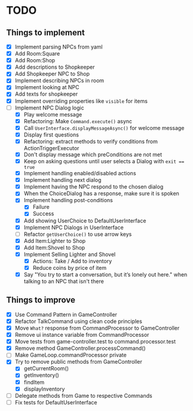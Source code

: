 # TODO

## Things to implement

- [x] Implement parsing NPCs from yaml
- [x] Add Room:Square
- [x] Add Room:Shop 
- [x] Add descriptions to Shopkeeper 
- [x] Add Shopkeeper NPC to Shop
- [x] Implement describing NPCs in room
- [x] Implement looking at NPC
- [x] Add texts for shopkeeper
- [x] Implement overriding properties like `visible` for items
- [ ] Implement NPC Dialog logic
  - [x] Play welcome message
  - [x] Refactoring: Make `Command.execute()` async
  - [x] Call `UserInterface.displayMessageAsync()` for welcome message
  - [x] Display first questions
  - [x] Refactoring: extract methods to verify conditions from ActionTriggerExecutor
  - [x] Don't display message which preConditions are not met
  - [x] Keep on asking questions until user selects a Dialog with `exit == true`
  - [x] Implement handling enabled/disabled actions
  - [x] Implement handling next dialog
  - [x] Implement having the NPC respond to the chosen dialog
  - [x] When the ChoiceDialog has a response, make sure it is spoken
  - [x] Implement handling post-conditions
    - [x] Failure
    - [x] Success
  - [x] Add showing UserChoice to DefaultUserInterface
  - [x] Implement NPC Dialogs in UserInterface
  - [ ] Refactor `getUserChoice()` to use arrow keys
  - [x] Add Item:Lighter to Shop
  - [x] Add Item:Shovel to Shop
  - [x] Implement Selling Lighter and Shovel 
    - [x] Actions: Take / Add to inventory
    - [x] Reduce coins by price of item
  - [x] Say "You try to start a conversation, but it’s lonely out here." when talking to an NPC that isn't there 

## Things to improve

- [x] Use Command Pattern in GameController
- [x] Refactor TalkCommand using clean code principles
- [x] Move `What?` response from CommandProcessor to GameController
- [x] Remove ui instance variable from CommandProcessor
- [x] Move tests from game-controller.test to command.processor.test
- [x] Remove method GameController.processCommand()
- [ ] Make GameLoop.commandProcessor private
- [x] Try to remove public methods from GameController
  - [x] getCurrentRoom()
  - [x] getInventory()
  - [x] findItem
  - [x] displayInventory
- [ ] Delegate methods from Game to respective Commands
- [ ] Fix tests for DefaultUserInterface
